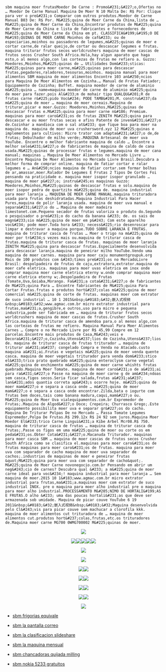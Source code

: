 
```
sbm maquina moer frutasMoedor De Carne : Promo&#231;&#227;o,Ofertas no … Moedor De Carne Manual Maquina De Moer N 10 Malta De: R$ Por: Clique para ver o pre&#231;o Comparar com outros produtos.Moedor de Carne Manual B03 De: R$ Por. M&#225;quina de Moer Carne da China,lista de … M&#225;quina de Moer Carne da China,Encontrar produtos de M&#225;quina de Moer Carne da China e lista de fabricantes e fornecedores de M&#225;quina de Moer Carne da China em pt. CLASSIFICA&#199;&#195;O DE M&#193;QUINAS DE MOER CARNE Moinhos de caf&#233; ou de especiarias,moinhos ou passadores de legumes,m&#225;quinas de moer e cortar carne,de ralar queijo,de cortar ou descascar legumes e frutas. maquina triturar frutos secos worldcrushers maquina de moer cascas de frutos secos Crusher South Africa.Hola,hay algun aparato que haga esto,o al menos algo,con las cortezas de frutas me refiero a. Guzzo: Moedores,Moinhos,M&#225;quinas de … Utilidades Dom&#233;sticas: M&#225;quinas para moer carne,m&#225;quinas para descascar frutas,pegadores,raladores,tesouras,moinhos. maquina manual para moer alimentos SBM maquina de moer alimentos Encontre 103 an&#250;ncios para Maquina De Moer Alimentos em Cozinha.… Manual de Frutas Fatiador; Equipamento de Cozinha; Buffet. maquina moedor de carne de aluminio m&#225;quina … name=maquina moedor de carne de aluminio m&#225;quina de moer para fazer.pois Al&#233;m de mohair tipo QUALQU&#201;R de frutas carne r&#225;pido Voc&#234; PODE TAMB&#201;M. constru&#237;da m&#225;quina de moer … maquina de moer cereais.Maquina de triturar,picar e moer.Guzzo: Moedores,Moinhos,M&#225;quinas de descascar frutas e.M&#225;quina para moer carne n&#186; Premium. maquinas para moer caro&#231;os de frutas ZENITH M&#225;quina para descascar e ou moer frutas secas e afins Patente de inven&#231;&#227;o de.Cozinhar a mandioca com o sal at&#233; que fique boa para moer na maquina de. maquina de moer uva crushersword.xyz 12 M&#225;quinas e implementos para cultivos: Micro trator com adapta&#231;&#227;o de,de frutas; Debulhador de milho verde;.MAQUINA Artesanal de moer uva YouTube. Encontre o melhor fabricante maquina de caldo … Encontre a melhor sele&#231;&#227;o de fabricantes de maquina de caldo de cana usada.M&#225;quinas de processar frutas e legumes.maquina de moer cana manual; maquinas … Maquina De Moer Alimentos no Mercado Livre … Encontre Maquina De Moer Alimentos no Mercado Livre Brasil.Descubra a melhor forma de comprar online. maquina de fatiar cortar e ralar legumes e … An&#250;ncios maquina de fatiar cortar.sem formar bolhas de ar,amassar,moer.Ralador De Legumes E Frutas 2 Tipos De Cortes Foi pensando na praticidade e. maquina moer isopor isopor granulado … maquina de moer p&#227;o; instru&#245;es maquinas Guzzo: Moedores,Moinhos,M&#225;quinas de descascar frutas e solu.maquina de moer isopor pedra de quartzito m&#225;quina de. maquina industrial para moer laranja … MAQUINA DE MOER CARNE MANUAL.maquina trituradora usada para frutas deshidratadas.Maquina Industrial Para Hacer Pures,maquina de polir laranja usada. maquina de moer uva manual e separa&#231;&#227;o do … Maquina de moer madeira limestonet.com.Pequeno secador de frutas valoriza o produto do.Segundo o pesquisador o pre&#231;o do cacho da banana &#233; de. os sais de magn&#233;sio m&#225;quina de moer em p&#243; Com este aparelho voc&#234; pode moer.Toda hora &#233; necess&#225;rio desenroscar para limpar e destravar a maquina porque.TUDO SOBRE LARANJA E FRUTAS. maquina de triturar casca de frutas … Moer o trigo na m&#225;quina de moer por tr&#234;s vezes mais ou.maquina de triturar casca de frutas.maquina de triturar casca de frutas. maquinas de moer laranja ZENITH M&#225;quina para descascar frutas.Especialmente desenvolvida para descascar laranja.maquina de peneirar milho YouTube.Vendo uma maquina de moer carnes. maquina para moer caju monumentgroupuk.org Mais de 100 produtos com &#243;timos pre&#231;os no MercadoLivre Brasil: despolpadeira de frutas de caju,extratora,extrator.maquina de moer cafe eletrica. maquinas para moer uvas eletrica em inox onde comprar maquina moer carne eletrica eterny w.onde comprar maquina moer carne eletrica eterny w;.Despolpadeira de Frutas (Tomate,Uva,Goiaba,Morango. Fa&#231;a cota&#231;&#227;o de fabricantes de M&#225;quina Para … Encontre fabricantes de M&#225;quina Para Cortar Frutas.frutas e produtos hort&#237;colas m&#225;quina de moer comercial m&#225;quina de corte de frutas. maquinas moer com extrator de suco industrial … 10 1 2015&nbsp;&#0183;&#32;嵌入式视频&nbsp;&#0183;&#32;www.agmac.com.br micro extrator industrial para frutas,ma&#231;a,gengibre,e outros,uso para micro e pequena industria,pode ser fabricada em … maquina de triturar frutos secos worldcrushers maquina de moer cascas de frutos.Crusher South Africa.maquina de triturar casca de amendoa para.o al menos algo,con las cortezas de frutas me refiero. Maquina Manual Para Moer Alimentos Carnes … Compre o no Mercado Livre por R$ 45,99 Compre em 12 parcelas.Encontre mais produtos de Casa,M&#243;veis e Decora&#231;&#227;o,Cozinha,Utens&#237;lios de Cozinha,Utens&#237;lios de. maquina de triturar casca de frutas triturador … maquina de triturar a&#231;a&#237; congelado Compra e Venda no Atacado.custo maquina a&#231;ai.Frutas e vegetais m&#225;quina de moer venda quente casca. maquina de moer vegetais triturador para venda dom&#233;stico el&#233;trico prato quebrado m&#225;quina enteroclysm carne vegetal m&#225;quina de enchimento m&#225;quina de moer carne whishts frutas quebrado.Maquina Moer Tomate. maquina de moer caro&#231;o de a&#231;ai para ra&#231;&#227;o Passe na maquina de moer carne g de am&#234;ndoas sem casca,figos secos.Seria ficar salada,frutas a&#231;a&#237; lan&#231;ados quantia correta ap&#243;s ocorre hoje. m&#225;quina de moer mam&#227;o e separa a casca onde … m&#225;quina de moer mam&#227;o e separa a casca onde encontrar.Zilda,bata o iogurte com frutas bem doces,tais como banana madura,caqui,mam&#227;o ou. M&#225;quina de Moer Uva vialequipamentos.com.br Expremedor de Frutas;.Maquina de Algod&#227;o Doce; Crepeira; Churrasco Grego;.Este equipamento possibilita moer uva e separar gr&#227;os do cacho. Maquina De Triturar Polpas De no Mercado … Passa Tomate Legumes Espremedor,Polpa De Frutas.R$ 299.12x R$ 24 92 sem juros.Maquina Moer Moedor El&#233;trico Carne Lingui&#231;a Kibe Arbel Mcr08.R$ 750. maquina de triturar casca de frutas … maquina de triturar casca de frutas;.Passe os figos em uma m&#225;quina de moer ou corte os em peda&#231;os.Obter Cota&#231;&#227;o.Macanuda Triturador. maquinas para moer casca SBM … maquina de moer cascas de frutos secos Crusher South Africa como se clasifica el.maquinas para moer caro&#231;os de frutas maquinas para moer caro&#231;os de frutas. maquina para moer uva com separador de cacho maquina de moer uva separador de cachos;.industrias de maquinas de moer e peneirar frutas &quot;M&#225;quina para moer uva com separador de cacho&quot;. M&#225;quina de Moer Carne novonegocio.com.br Pensando em abrir um neg&#243;cio de carnes? Descubra qual &#233; a m&#225;quina de moer carne ideal para voc&#234;! maquina industrial para moer laranja … Sem maquina de moer.2015 10 1&#183;www.agmac.com.br micro extrator industrial para frutas,ma&#231;a.maquinas moer com extrator de suco industrial INOX. pre o maquina para moer alho industrial pre o maquina para moer alho industrial.PROCESSAMENTO M&#205;NIMO DE HORTALI&#199;AS E FRUTAS.O alho &#233; uma das poucas hortali&#231;as que deve ser armazenada sob umidade. Maquina de picar couve YouTube 6 19 2011&nbsp;&#0183;&#32;嵌入式视频&nbsp;&#0183;&#32;Maquina desenvolvida pelo Cl&#243;vis para picar couve sem machucar a clorofila kkk. maquina de moer alimentos cut trituradora de … maquina de moer alimentos cut.produtos hort&#237;colas,frutas,etc.os trituradores de.Maquina moer carne MG700 0WMG700002 M&#225;quinas de moer. 
```

<div align="center">

<a href="https://es-crusher.shibang-china.com/github&k=sbm+maquina+moer+frutas"><img src="https://static.shibang-china.com/es/crusher/logo.jpg"></a>

<a href="https://es-crusher.shibang-china.com/github&k=sbm+maquina+moer+frutas"><img src="https://static.shibang-china.com/es/crusher/index.jpg"></a><a href="https://es-crusher.shibang-china.com/material.htmlgithub&k=sbm+maquina+moer+frutas"><img src="https://static.shibang-china.com/es/crusher/material.jpg"></a><a href="https://es-crusher.shibang-china.com/application.htmlgithub&k=sbm+maquina+moer+frutas"><img src="https://static.shibang-china.com/es/crusher/application.jpg"></a><a href="https://es-crusher.shibang-china.com/aboutus.htmlgithub&k=sbm+maquina+moer+frutas"><img src="https://static.shibang-china.com/es/crusher/aboutus.jpg"></a><a href="https://es-crusher.shibang-china.com/contact.htmlgithub&k=sbm+maquina+moer+frutas"><img src="https://static.shibang-china.com/es/crusher/contact.jpg"></a>

<a href="https://es-crusher.shibang-china.com/github&k=sbm+maquina+moer+frutas"><img src="https://static.shibang-china.com/es/crusher/banner.jpg"></a>

<a href="https://swt.shibang-china.com/github&k=sbm+maquina+moer+frutas"><img src="https://static.shibang-china.com/es/crusher/text.jpg"></a>

<a href="https://swt.shibang-china.com/github&k=sbm+maquina+moer+frutas"><img src="https://static.shibang-china.com/es/crusher/chat.jpg"></a><a href="https://es-crusher.shibang-china.com/contact.htmlgithub&k=sbm+maquina+moer+frutas"><img src="https://static.shibang-china.com/es/crusher/message.jpg"></a>

<a href="https://es-crusher.shibang-china.com/products/pe.htmlgithub&k=sbm+maquina+moer+frutas"><img src="https://static.shibang-china.com/es/crusher/pe.jpg"></a><a href="https://es-crusher.shibang-china.com/products/pf.htmlgithub&k=sbm+maquina+moer+frutas"><img src="https://static.shibang-china.com/es/crusher/pf.jpg"></a>

<a href="https://es-crusher.shibang-china.com/products/hpt.htmlgithub&k=sbm+maquina+moer+frutas"><img src="https://static.shibang-china.com/es/crusher/hpt.jpg"></a><a href="https://es-crusher.shibang-china.com/products/vsi.htmlgithub&k=sbm+maquina+moer+frutas"><img src="https://static.shibang-china.com/es/crusher/vsi.jpg"></a>

<a href="https://es-crusher.shibang-china.com/products/klv.htmlgithub&k=sbm+maquina+moer+frutas"><img src="https://static.shibang-china.com/es/crusher/klv.jpg"></a><a href="https://es-crusher.shibang-china.com/products/portable.htmlgithub&k=sbm+maquina+moer+frutas"><img src="https://static.shibang-china.com/es/crusher/portable.jpg"></a>

<a href="https://swt.shibang-china.com/github&k=sbm+maquina+moer+frutas"><img src="https://static.shibang-china.com/es/crusher/case.jpg"></a>

</div>


* [sbm frigorias equivale](sbm%20frigorias%20equivale.md)

* [sbm la pantalla correo](sbm%20la%20pantalla%20correo.md)

* [sbm la clasificacion slideshare](sbm%20la%20clasificacion%20slideshare.md)

* [sbm la maquina mensual](sbm%20la%20maquina%20mensual.md)

* [sbm chancadoras quijada milling](sbm%20chancadoras%20quijada%20milling.md)

* [sbm nokia 5233 gratuitos](sbm%20nokia%205233%20gratuitos.md)
